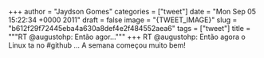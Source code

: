 
+++
author = "Jaydson Gomes"
categories = ["tweet"]
date = "Mon Sep 05 15:22:34 +0000 2011"
draft = false
image = "{TWEET_IMAGE}"
slug = "b612f29f72445eba4a630a8def4e2f484552aea6"
tags = ["tweet"]
title = """RT @augustohp: Então agor..."""
+++
RT @augustohp: Então agora o Linux ta no #github ... A semana começou muito bem!
